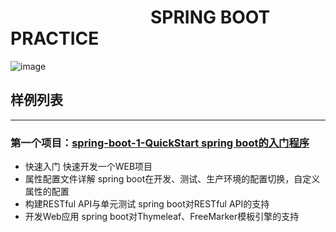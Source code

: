 # &emsp;&emsp;&emsp;&emsp;&emsp;&emsp;&emsp;&emsp;SPRING BOOT PRACTICE
![image](https://github.com/timebusker/spring-boot/raw/master/static/spring-boot.png?raw=true)

## 样例列表
----
### 第一个项目：[spring-boot-1-QuickStart spring boot的入门程序](http://blog.didispace.com/springbootexception/)
   + 快速入门                    快速开发一个WEB项目
   + 属性配置文件详解            spring boot在开发、测试、生产环境的配置切换，自定义属性的配置
   + 构建RESTful API与单元测试   spring boot对RESTful API的支持
   + 开发Web应用                 spring boot对Thymeleaf、FreeMarker模板引擎的支持